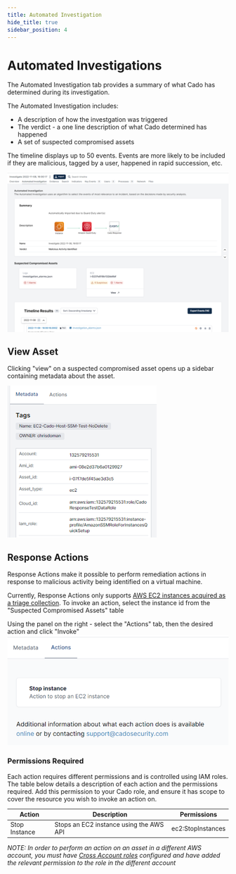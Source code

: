 ```yaml
---
title: Automated Investigation
hide_title: true
sidebar_position: 4
---
```


# Automated Investigations

The Automated Investigation tab provides a summary of what Cado has determined during its investigation.

The Automated Investigation includes:
* A description of how the investgation was triggered
* The verdict - a one line description of what Cado determined has happened
* A set of suspected compromised assets

The timeline displays up to 50 events. Events are more likely to be included if they are malicious, tagged by a user, happened in rapid succession, etc.

![Automated Investigation](/img/automated-investigation.png)

## View Asset

Clicking "view" on a suspected compromised asset opens up a sidebar containing metadata about the asset.

![Metadata Sidebar](/img/metadata-sidebar.png)

## Response Actions

Response Actions make it possible to perform remediation actions in response to malicious activity being identified on a virtual machine.

Currently, Response Actions only supports [AWS EC2 instances acquired as a triage collection](../discovery-import/import/aws/aws-ec2.md#triage-capture). To invoke an action, select the instance id from the "Suspected Compromised Assets" table

Using the panel on the right - select the "Actions" tab, then the desired action and click "Invoke"
![Actions](/img/actions-tab.png)

### Permissions Required
Each action requires different permissions and is controlled using IAM roles. The table below details a description of each action and the permissions required. Add this permission to your Cado role, and ensure it has scope to cover the resource you wish to invoke an action on.

| Action | Description | Permissions
| -------- | ----------- | ----------|
| Stop Instance | Stops an EC2 instance using the AWS API | ec2:StopInstances |

*NOTE: In order to perform an action on an asset in a different AWS account, you must have [Cross Account roles](/cado-response/deploy/aws/iam/cross-account-creation.md) configured and have added the relevant permission to the role in the different account*


